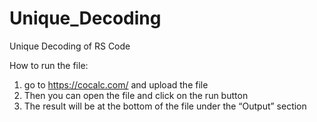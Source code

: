 # Unique_Decoding
Unique Decoding of RS Code


How to run the file:
1. go to https://cocalc.com/ and upload the file
2. Then you can open the file and click on the run button
3. The result will be at the bottom of the file under the “Output” section
